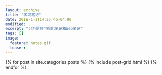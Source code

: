 ```yaml
---
layout: archive
title: "学习笔记"
date: 2018-1-1T14:25:45-04:00
modified:
excerpt: "分为信息可视化笔记和Web笔记"
tags: []
image: 
  feature: notes.gif
  teaser:
---
```



<div class="tiles">
{% for post in site.categories.posts %}
  {% include post-grid.html %}
{% endfor %}
</div><!-- /.tiles 把所有categories 有 posts 的列出来-->
